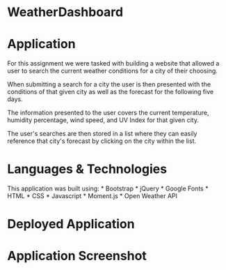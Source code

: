 # WeatherDashboard

# Application

For this assignment we were tasked with building a website that allowed a user to search the current weather conditions for a city of their choosing.

When submitting a search for a city the user is then presented with the conditions of that given city as well as the forecast for the following five days.

The information presented to the user covers the current temperature, humidity percentage, wind speed, and UV Index for that given city.

The user's searches are then stored in a list where they can easily reference that city's forecast by clicking on the city within the list.

# Languages & Technologies

This application was built using:
    * Bootstrap
    * jQuery
    * Google Fonts
    * HTML
    * CSS
    * Javascript
    * Moment.js
    * Open Weather API

# Deployed Application



# Application Screenshot
